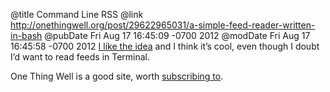 @title Command Line RSS
@link http://onethingwell.org/post/29622965031/a-simple-feed-reader-written-in-bash
@pubDate Fri Aug 17 16:45:09 -0700 2012
@modDate Fri Aug 17 16:45:58 -0700 2012
<a href="http://onethingwell.org/post/29622965031/a-simple-feed-reader-written-in-bash">I like the idea</a> and I think it’s cool, even though I doubt I’d want to read feeds in Terminal.

One Thing Well is a good site, worth <a href="http://onethingwell.org/rss">subscribing to</a>.
